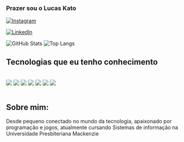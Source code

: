 ### Prazer sou o Lucas Kato

[![Instagram](https://img.shields.io/badge/Instagram-E4405F?style=for-the-badge&logo=instagram&logoColor=white)](https://instagram.com/katojinnn)

[![LinkedIn](https://img.shields.io/badge/LinkedIn-0077B5?style=for-the-badge&logo=linkedin&logoColor=white)](https://linkedin.com/katojinnn)

![GitHub Stats](https://github-readme-stats.vercel.app/api?username=katojinnn&show_icons=true&theme=radical)
![Top Langs](https://github-readme-stats.vercel.app/api/top-langs/?username=katojinnn&layout=compact)

## Tecnologias que eu tenho conhecimento

<div style="display: inline_block"><br/>
  <img align=center src="https://img.shields.io/badge/HTML5-E34F26?style=for-the-badge&logo=html5&logoColor=white"/>
  <img align=center src="https://img.shields.io/badge/CSS3-1572B6?style=for-the-badge&logo=css3&logoColor=white"/>
  <img align=center src="https://img.shields.io/badge/JavaScript-F7DF1E?style=for-the-badge&logo=javascript&logoColor=black"/>
  <img align=center src="https://img.shields.io/badge/Python-14354C?style=for-the-badge&logo=python&logoColor=white"/>
  <img align=center src="https://img.shields.io/badge/Java-ED8B00?style=for-the-badge&logo=openjdk&logoColor=white)"/>
  <img align=center src="https://shields.io/badge/react-black?logo=react&style=for-the-badge"/>
  <img align=center src="https://img.shields.io/badge/next.js-000000?style=for-the-badge&logo=nextdotjs&logoColor=white"/>
  
  
</div><br/>

## Sobre mim:

Desde pequeno conectado no mundo da tecnologia, apaixonado por programação e jogos, atualmente cursando Sistemas de informação na Universidade Presbiteriana Mackenzie
